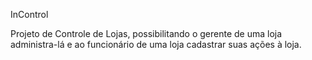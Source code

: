 InControl

Projeto de Controle de Lojas, possibilitando o gerente de uma loja administra-lá e ao funcionário de uma loja cadastrar suas ações à loja.
